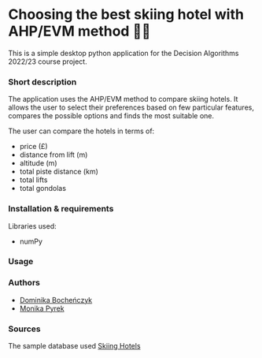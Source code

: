 # Choosing the best skiing hotel with AHP/EVM method 🏂🏼

This is a simple desktop python application for the Decision Algorithms 2022/23 course project. 

### Short description

The application uses the AHP/EVM method to compare skiing hotels. It allows the user to select their preferences based on few particular features, compares the possible options and finds the most suitable one.

The user can compare the hotels in terms of:

- price (£)
- distance from lift (m)
- altitude (m)
- total piste distance (km)
- total lifts
- total gondolas

### Installation & requirements

Libraries used:

- numPy

### Usage

### Authors

- [Dominika Bocheńczyk](https://github.com/domkvv)
- [Monika Pyrek](https://github.com/mpyrek)

### Sources

The sample database used [Skiing Hotels](https://www.kaggle.com/datasets/jacklacey/skiing-hotels)
